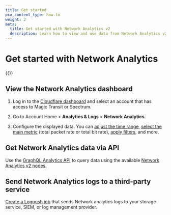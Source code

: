 ```yaml
---
title: Get started
pcx_content_type: how-to
weight: 2
meta:
  title: Get started with Network Analytics v2
  description: Learn how to view and use data from Network Analytics v2.
---
```


# Get started with Network Analytics

{{<render file="_network-analytics-requirements.md">}}

## View the Network Analytics dashboard

1. Log in to the [Cloudflare dashboard](https://dash.cloudflare.com) and select an account that has access to Magic Transit or Spectrum.

2. Go to Account Home > **Analytics & Logs** > **Network Analytics**.

3. Configure the displayed data. You can [adjust the time range](/analytics/network-analytics/configure/time-range/), [select the main metric](/analytics/network-analytics/configure/displayed-data/#select-high-level-metric) (total packet rate or total bit rate), [apply filters](/analytics/network-analytics/configure/displayed-data/#apply-filters), and more.

## Get Network Analytics data via API

Use the [GraphQL Analytics API](/analytics/graphql-api/) to query data using the available [Network Analytics v2 nodes](/analytics/graphql-api/features/data-sets/).

## Send Network Analytics logs to a third-party service

[Create a Logpush job](/logs/get-started/enable-destinations/) that sends Network analytics logs to your storage service, SIEM, or log management provider.
